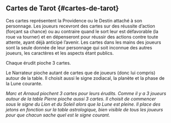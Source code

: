 ## Cartes de Tarot {#cartes-de-tarot}

Ces cartes représentent la Providence ou le Destin attaché à son personnage. Les joueurs recevront des cartes sur des réussite d’action (forçant sa chance) ou au contraire quand le sort leur est défavorable (la roue va tourner) et en dépenseront pour réussir des actions contre toute attente, ayant déjà anticipé l’avenir. Les cartes dans les mains des joueurs sont la seule donnée de leur personnage qui soit inconnue des autres joueurs, les caractères et les aspects étant publics.

Chaque érudit pioche 3 cartes.

Le Narrateur pioche autant de cartes que de joueurs (donc lui compris) autour de la table. Il choisit aussi le signe zodiacal, la planète et la phase de la Lune courante.

_Marc et Arnaud piochent 3 cartes pour leurs érudits. Comme il y a 3 joueurs autour de la table Pierre pioche aussi 3 cartes. Il choisit de commencer sous le signe du Lion et du Soleil alors que la Lune est pleine. Il place des jetons en fonction sur la table astrologique, bien visible de tous les joueurs pour que chacun sache quel est le signe courant._